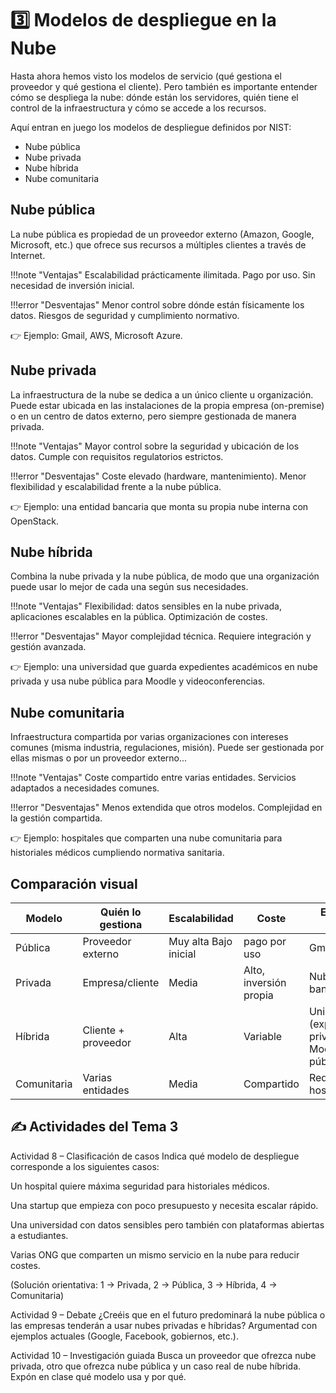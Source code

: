 # 3️⃣ Modelos de despliegue en la Nube

Hasta ahora hemos visto los modelos de servicio (qué gestiona el proveedor y qué gestiona el cliente). Pero también es importante entender cómo se despliega la nube: dónde están los servidores, quién tiene el control de la infraestructura y cómo se accede a los recursos.

Aquí entran en juego los modelos de despliegue definidos por NIST:

  * Nube pública
  * Nube privada
  * Nube híbrida
  * Nube comunitaria

## Nube pública

La nube pública es propiedad de un proveedor externo (Amazon, Google, Microsoft, etc.) que ofrece sus recursos a múltiples clientes a través de Internet.

!!!note "Ventajas"
    Escalabilidad prácticamente ilimitada.
    Pago por uso.
    Sin necesidad de inversión inicial.

!!!error "Desventajas"
    Menor control sobre dónde están físicamente los datos.
    Riesgos de seguridad y cumplimiento normativo.

👉 Ejemplo: Gmail, AWS, Microsoft Azure.

## Nube privada

La infraestructura de la nube se dedica a un único cliente u organización. Puede estar ubicada en las instalaciones de la propia empresa (on-premise) o en un centro de datos externo, pero siempre gestionada de manera privada.

!!!note "Ventajas"
    Mayor control sobre la seguridad y ubicación de los datos.
    Cumple con requisitos regulatorios estrictos.

!!!error "Desventajas"
    Coste elevado (hardware, mantenimiento).
    Menor flexibilidad y escalabilidad frente a la nube pública.

👉 Ejemplo: una entidad bancaria que monta su propia nube interna con OpenStack.


## Nube híbrida

Combina la nube privada y la nube pública, de modo que una organización puede usar lo mejor de cada una según sus necesidades.

!!!note "Ventajas"
    Flexibilidad: datos sensibles en la nube privada, aplicaciones escalables en la pública.
    Optimización de costes.

!!!error "Desventajas"
    Mayor complejidad técnica.
    Requiere integración y gestión avanzada.

👉 Ejemplo: una universidad que guarda expedientes académicos en nube privada y usa nube pública para Moodle y videoconferencias.

## Nube comunitaria

Infraestructura compartida por varias organizaciones con intereses comunes (misma industria, regulaciones, misión). Puede ser gestionada por ellas mismas o por un proveedor externo...

!!!note "Ventajas"
    Coste compartido entre varias entidades.
    Servicios adaptados a necesidades comunes.

!!!error "Desventajas"
    Menos extendida que otros modelos.
    Complejidad en la gestión compartida.

👉 Ejemplo: hospitales que comparten una nube comunitaria para historiales médicos cumpliendo normativa sanitaria.

## Comparación visual

|Modelo|Quién lo gestiona|Escalabilidad|Coste|Ejemplo típico|
|-|-|-|-|-|
|Pública|Proveedor externo|Muy alta	Bajo inicial|pago por uso|Gmail, AWS|
|Privada|Empresa/cliente|Media|Alto, inversión propia|Nube interna bancaria|
|Híbrida|Cliente + proveedor|Alta|Variable|Universidad (expedientes privados, Moodle público)|
|Comunitaria|Varias entidades|Media|Compartido|Red de hospitales|

## ✍️ Actividades del Tema 3

Actividad 8 – Clasificación de casos
Indica qué modelo de despliegue corresponde a los siguientes casos:

Un hospital quiere máxima seguridad para historiales médicos.

Una startup que empieza con poco presupuesto y necesita escalar rápido.

Una universidad con datos sensibles pero también con plataformas abiertas a estudiantes.

Varias ONG que comparten un mismo servicio en la nube para reducir costes.

(Solución orientativa: 1 → Privada, 2 → Pública, 3 → Híbrida, 4 → Comunitaria)

Actividad 9 – Debate
¿Creéis que en el futuro predominará la nube pública o las empresas tenderán a usar nubes privadas e híbridas? Argumentad con ejemplos actuales (Google, Facebook, gobiernos, etc.).

Actividad 10 – Investigación guiada
Busca un proveedor que ofrezca nube privada, otro que ofrezca nube pública y un caso real de nube híbrida. Expón en clase qué modelo usa y por qué.